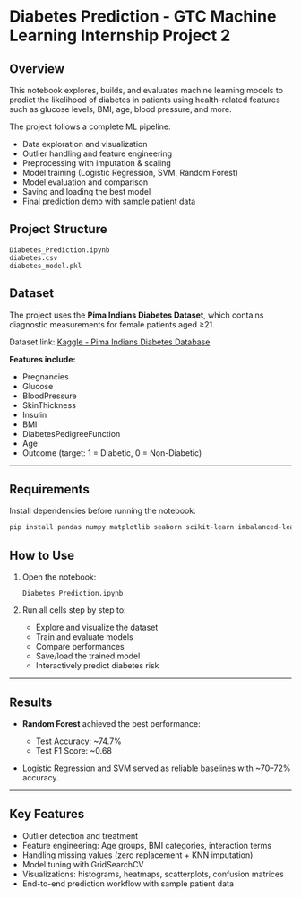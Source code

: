 
#  Diabetes Prediction - GTC Machine Learning Internship Project 2

##  Overview
This notebook explores, builds, and evaluates machine learning models to predict the likelihood of diabetes in patients using health-related features such as glucose levels, BMI, age, blood pressure, and more.  

The project follows a complete ML pipeline:  
- Data exploration and visualization  
- Outlier handling and feature engineering  
- Preprocessing with imputation & scaling  
- Model training (Logistic Regression, SVM, Random Forest)  
- Model evaluation and comparison  
- Saving and loading the best model  
- Final prediction demo with sample patient data   



##  Project Structure

````
Diabetes_Prediction.ipynb   
diabetes.csv               
diabetes_model.pkl        
````


##  Dataset
The project uses the **Pima Indians Diabetes Dataset**, which contains diagnostic measurements for female patients aged ≥21.  

 Dataset link: [Kaggle - Pima Indians Diabetes Database](https://www.kaggle.com/datasets/uciml/pima-indians-diabetes-database)  

**Features include:**  
- Pregnancies  
- Glucose  
- BloodPressure  
- SkinThickness  
- Insulin  
- BMI  
- DiabetesPedigreeFunction  
- Age  
- Outcome (target: 1 = Diabetic, 0 = Non-Diabetic)  

---

##  Requirements
Install dependencies before running the notebook:  

```bash
pip install pandas numpy matplotlib seaborn scikit-learn imbalanced-learn 
````


##  How to Use

1. Open the notebook:

   ```
   Diabetes_Prediction.ipynb
   ```
2. Run all cells step by step to:

   * Explore and visualize the dataset
   * Train and evaluate models
   * Compare performances
   * Save/load the trained model
   * Interactively predict diabetes risk

---

##  Results

* **Random Forest** achieved the best performance:

  * Test Accuracy: \~74.7%
  * Test F1 Score: \~0.68
* Logistic Regression and SVM served as reliable baselines with \~70–72% accuracy.

---

##  Key Features

* Outlier detection and treatment
* Feature engineering: Age groups, BMI categories, interaction terms
* Handling missing values (zero replacement + KNN imputation)
* Model tuning with GridSearchCV
* Visualizations: histograms, heatmaps, scatterplots, confusion matrices
* End-to-end prediction workflow with sample patient data

